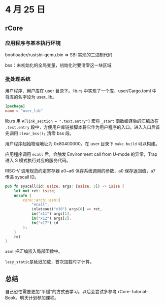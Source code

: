# 4 月 25 日

## rCore

### 应用程序与基本执行环境

bootloader/rustsbi-qemu.bin => SBI 实现的二进制代码

bss：未初始化的全局变量，初始化时要清零这一块区域

### 批处理系统

用户程序、用户库在 user 目录下。lib.rs 中实现了一个库，user/Cargo.toml 中将库的名字设为 user_lib。

```toml
[package]
name = "user_lib"
```

lib.rs 用 ```#[link_section = ".text.entry"]``` 宏将 ```_start``` 函数编译后的汇编放在 ```.text.entry``` 段中，方便用户库链接脚本将它作为用户程序的入口。进入入口后首先调用 ```clear_bss();``` 清零 bss 段。

用户程序起始物理地址为 0x80400000。在 user 目录下 ```make build``` 可以构建。

应用程序调用 ```ecall``` 后，会触发 Environment call from U-mode 的异常，Trap 进入 S 模式执行对应的服务代码。

RISC-V 调用规范约定寄存器 a0~a6 保存系统调用的参数，a0 保存返回值，a7 传递 syscall ID。

```rust
pub fn syscall(id: usize, args: [usize; 3]) -> isize {
    let mut ret: isize;
    unsafe {
        core::arch::asm!(
            "ecall",
            inlateout("x10") args[0] => ret,
            in("x11") args[1],
            in("x12") args[2],
            in("x17") id
        );
    }
    ret
}
```

```asm!``` 把汇编嵌入局部函数中。

```lazy_static```是延迟加载，首次加载时才计算。

## 总结

自己恐怕需要更加“平缓”的方式去学习。以后会尝试多参考 rCore-Tutorial-Book。明天计划参加课程。